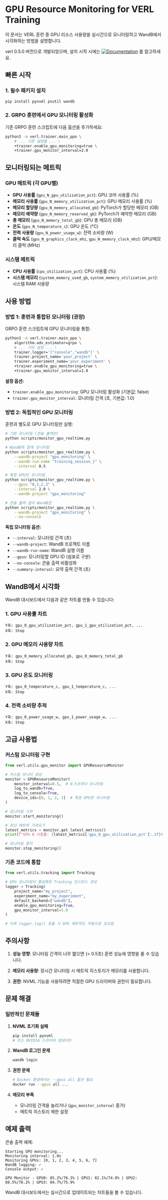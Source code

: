 # GPU Resource Monitoring for VERL Training

이 문서는 VERL 훈련 중 GPU 리소스 사용량을 실시간으로 모니터링하고 WandB에서 시각화하는 방법을 설명합니다.

verl 0.5.0 버전으로 개발되었으며, 설치 시작 시에는 [![Documentation](https://img.shields.io/badge/documentation-blue)](https://verl.readthedocs.io/en/latest/) 를 참고하세요. 

## 빠른 시작

### 1. 필수 패키지 설치

```bash
pip install pynvml psutil wandb
```

### 2. GRPO 훈련에서 GPU 모니터링 활성화

기존 GRPO 훈련 스크립트에 다음 옵션을 추가하세요:

```bash
python3 -m verl.trainer.main_ppo \
    # ... 기존 설정들 ... \
    +trainer.enable_gpu_monitoring=true \
    +trainer.gpu_monitor_interval=2.0
```

## 모니터링되는 메트릭

### GPU 메트릭 (각 GPU별)
- **GPU 사용률** (`gpu_N_gpu_utilization_pct`): GPU 코어 사용률 (%)
- **메모리 사용률** (`gpu_N_memory_utilization_pct`): GPU 메모리 사용률 (%)
- **메모리 할당량** (`gpu_N_memory_allocated_gb`): PyTorch가 할당한 메모리 (GB)
- **메모리 예약량** (`gpu_N_memory_reserved_gb`): PyTorch가 예약한 메모리 (GB)
- **총 메모리** (`gpu_N_memory_total_gb`): GPU 총 메모리 (GB)
- **온도** (`gpu_N_temperature_c`): GPU 온도 (°C)
- **전력 사용량** (`gpu_N_power_usage_w`): 전력 소비량 (W)
- **클럭 속도** (`gpu_N_graphics_clock_mhz`, `gpu_N_memory_clock_mhz`): GPU/메모리 클럭 (MHz)

### 시스템 메트릭
- **CPU 사용률** (`cpu_utilization_pct`): CPU 사용률 (%)
- **시스템 메모리** (`system_memory_used_gb`, `system_memory_utilization_pct`): 시스템 RAM 사용량

## 사용 방법

### 방법 1: 훈련과 통합된 모니터링 (권장)

GRPO 훈련 스크립트에 GPU 모니터링을 통합:

```bash
python3 -m verl.trainer.main_ppo \
    algorithm.adv_estimator=grpo \
    # ... 기타 설정 ... \
    trainer.logger='["console","wandb"]' \
    trainer.project_name='your_project' \
    trainer.experiment_name='your_experiment' \
    +trainer.enable_gpu_monitoring=true \
    +trainer.gpu_monitor_interval=1.0
```

**설정 옵션:**
- `trainer.enable_gpu_monitoring`: GPU 모니터링 활성화 (기본값: false)
- `trainer.gpu_monitor_interval`: 모니터링 간격 (초, 기본값: 1.0)

### 방법 2: 독립적인 GPU 모니터링

훈련과 별도로 GPU 모니터링만 실행:

```bash
# 기본 모니터링 (콘솔 출력만)
python scripts/monitor_gpu_realtime.py

# WandB와 함께 모니터링
python scripts/monitor_gpu_realtime.py \
    --wandb-project "gpu_monitoring" \
    --wandb-run-name "training_session_1" \
    --interval 0.5

# 특정 GPU만 모니터링
python scripts/monitor_gpu_realtime.py \
    --gpus "0,1,2,3" \
    --interval 2.0 \
    --wandb-project "gpu_monitoring"

# 콘솔 출력 없이 WandB만
python scripts/monitor_gpu_realtime.py \
    --wandb-project "gpu_monitoring" \
    --no-console
```

**독립 모니터링 옵션:**
- `--interval`: 모니터링 간격 (초)
- `--wandb-project`: WandB 프로젝트 이름
- `--wandb-run-name`: WandB 실행 이름
- `--gpus`: 모니터링할 GPU ID (쉼표로 구분)
- `--no-console`: 콘솔 출력 비활성화
- `--summary-interval`: 요약 출력 간격 (초)

## WandB에서 시각화

WandB 대시보드에서 다음과 같은 차트를 만들 수 있습니다:

### 1. GPU 사용률 차트
```
Y축: gpu_0_gpu_utilization_pct, gpu_1_gpu_utilization_pct, ...
X축: Step
```

### 2. GPU 메모리 사용량 차트
```
Y축: gpu_0_memory_allocated_gb, gpu_0_memory_total_gb
X축: Step
```

### 3. GPU 온도 모니터링
```
Y축: gpu_0_temperature_c, gpu_1_temperature_c, ...
X축: Step
```

### 4. 전력 소비량 추적
```
Y축: gpu_0_power_usage_w, gpu_1_power_usage_w, ...
X축: Step
```

## 고급 사용법

### 커스텀 모니터링 구현

```python
from verl.utils.gpu_monitor import GPUResourceMonitor

# 커스텀 모니터 생성
monitor = GPUResourceMonitor(
    monitor_interval=0.5,  # 0.5초마다 모니터링
    log_to_wandb=True,
    log_to_console=True,
    device_ids=[0, 1, 2, 3]  # 특정 GPU만 모니터링
)

# 모니터링 시작
monitor.start_monitoring()

# 최신 메트릭 가져오기
latest_metrics = monitor.get_latest_metrics()
print(f"GPU 0 사용률: {latest_metrics['gpu_0_gpu_utilization_pct']:.1f}%")

# 모니터링 중지
monitor.stop_monitoring()
```

### 기존 코드에 통합

```python
from verl.utils.tracking import Tracking

# GPU 모니터링이 활성화된 Tracking 인스턴스 생성
logger = Tracking(
    project_name="my_project",
    experiment_name="my_experiment", 
    default_backend=["wandb"],
    enable_gpu_monitoring=True,
    gpu_monitor_interval=1.0
)

# 이후 logger.log() 호출 시 GPU 메트릭도 자동으로 로깅됨
```

## 주의사항

1. **성능 영향**: 모니터링 간격이 너무 짧으면 (< 0.5초) 훈련 성능에 영향을 줄 수 있습니다.

2. **메모리 사용량**: 장시간 모니터링 시 메트릭 히스토리가 메모리를 사용합니다.

3. **권한**: NVML 기능을 사용하려면 적절한 GPU 드라이버와 권한이 필요합니다.

## 문제 해결

### 일반적인 문제들

1. **NVML 초기화 실패**
   ```bash
   pip install pynvml
   # 또는 NVIDIA 드라이버 업데이트
   ```

2. **WandB 로그인 문제**
   ```bash
   wandb login
   ```

3. **권한 문제**
   ```bash
   # Docker 환경에서는 --gpus all 옵션 필요
   docker run --gpus all ...
   ```

4. **메모리 부족**
   - 모니터링 간격을 늘리거나 (`gpu_monitor_interval` 증가)
   - 메트릭 히스토리 제한 설정

## 예제 출력

콘솔 출력 예제:
```
Starting GPU monitoring...
Monitoring interval: 1.0s
Monitoring GPUs: [0, 1, 2, 3, 4, 5, 6, 7]
WandB logging: ✓
Console output: ✓

GPU Monitor - GPU0: 85.2%/76.3% | GPU1: 82.1%/74.8% | GPU2: 88.5%/78.2% | GPU3: 84.7%/75.9%
```

WandB 대시보드에서는 실시간으로 업데이트되는 차트들을 볼 수 있습니다.
